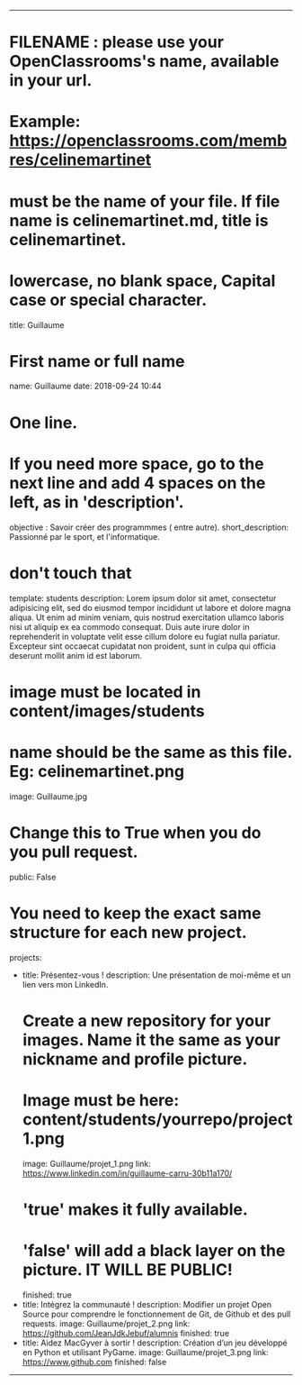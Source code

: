 ---

# FILENAME : please use your OpenClassrooms's name, available in your url.
# Example: https://openclassrooms.com/membres/celinemartinet
# must be the name of your file. If file name is celinemartinet.md, title is celinemartinet.
# lowercase, no blank space, Capital case or special character.
title: Guillaume

# First name or full name
name: Guillaume
date: 2018-09-24 10:44

# One line.
# If you need more space, go to the next line and add 4 spaces on the left, as in 'description'.
objective : Savoir créer des programmmes ( entre autre).
short_description: Passionné par le sport, et l'informatique.

# don't touch that
template: students
description:
    Lorem ipsum dolor sit amet, consectetur adipisicing elit, sed do eiusmod
    tempor incididunt ut labore et dolore magna aliqua. Ut enim ad minim veniam,
    quis nostrud exercitation ullamco laboris nisi ut aliquip ex ea commodo
    consequat. Duis aute irure dolor in reprehenderit in voluptate velit esse
    cillum dolore eu fugiat nulla pariatur. Excepteur sint occaecat cupidatat non
    proident, sunt in culpa qui officia deserunt mollit anim id est laborum.

# image must be located in content/images/students
# name should be the same as this file. Eg: celinemartinet.png
image: Guillaume.jpg

# Change this to True when you do you pull request.
public: False

# You need to keep the exact same structure for each new project.
projects:
  - title: Présentez-vous !
    description: Une présentation de moi-même et un lien vers mon LinkedIn.
    # Create a new repository for your images. Name it the same as your nickname and profile picture.
    # Image must be here: content/students/yourrepo/project1.png
    image: Guillaume/projet_1.png
    link: https://www.linkedin.com/in/guillaume-carru-30b11a170/
    # 'true' makes it fully available.
    # 'false' will add a black layer on the picture. IT WILL BE PUBLIC!
    finished: true
  - title: Intégrez la communauté !
    description: Modifier un projet Open Source pour comprendre le fonctionnement de Git, de Github et des pull requests. 
    image: Guillaume/projet_2.png
    link: https://github.com/JeanJdkJebuf/alumnis
    finished: true
  - title: Aidez MacGyver à sortir !
    description: Création d’un jeu développé en Python et utilisant PyGame.
    image: Guillaume/projet_3.png
    link: https://www.github.com
    finished: false
---